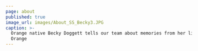 ```yaml
---
page: about
published: true
image_url: images/About_SS_Becky3.JPG
caption: >-
  Orange native Becky Doggett tells our team about memories from her life in
  Orange
---
```

